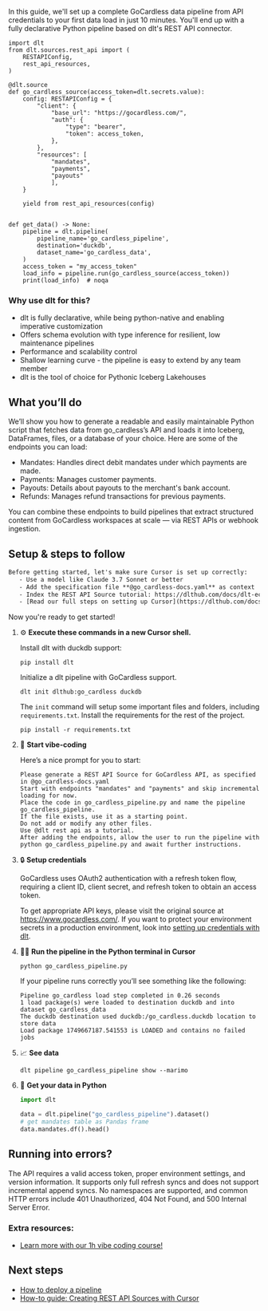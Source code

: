 In this guide, we'll set up a complete GoCardless data pipeline from API credentials to your first data load in just 10 minutes. You'll end up with a fully declarative Python pipeline based on dlt's REST API connector.

```python-outcome
import dlt
from dlt.sources.rest_api import (
    RESTAPIConfig,
    rest_api_resources,
)

@dlt.source
def go_cardless_source(access_token=dlt.secrets.value):
    config: RESTAPIConfig = {
        "client": {
            "base_url": "https://gocardless.com/",
            "auth": {
                "type": "bearer",
                "token": access_token,
            },
        },
        "resources": [
            "mandates",
            "payments",
            "payouts"
            ],
    }

    yield from rest_api_resources(config)


def get_data() -> None:
    pipeline = dlt.pipeline(
        pipeline_name='go_cardless_pipeline',
        destination='duckdb',
        dataset_name='go_cardless_data', 
    )
    access_token = "my_access_token"
    load_info = pipeline.run(go_cardless_source(access_token))
    print(load_info)  # noqa
```

### Why use dlt for this?

- dlt is fully declarative, while being python-native and enabling imperative customization
- Offers schema evolution with type inference for resilient, low maintenance pipelines
- Performance and scalability control
- Shallow learning curve - the pipeline is easy to extend by any team member
- dlt is the tool of choice for Pythonic Iceberg Lakehouses

## What you’ll do

We’ll show you how to generate a readable and easily maintainable Python script that fetches data from go_cardless’s API and loads it into Iceberg, DataFrames, files, or a database of your choice. Here are some of the endpoints you can load:

- Mandates: Handles direct debit mandates under which payments are made.
- Payments: Manages customer payments.
- Payouts: Details about payouts to the merchant's bank account.
- Refunds: Manages refund transactions for previous payments.

You can combine these endpoints to build pipelines that extract structured content from GoCardless workspaces at scale — via REST APIs or webhook ingestion.

## Setup & steps to follow

```default
Before getting started, let's make sure Cursor is set up correctly:
   - Use a model like Claude 3.7 Sonnet or better
   - Add the specification file **@go_cardless-docs.yaml** as context
   - Index the REST API Source tutorial: https://dlthub.com/docs/dlt-ecosystem/verified-sources/rest_api/ and add it to context as **@dlt rest api**
   - [Read our full steps on setting up Cursor](https://dlthub.com/docs/dlt-ecosystem/llm-tooling/cursor-restapi#23-configuring-cursor-with-documentation)
```

Now you're ready to get started! 

1. ⚙️ **Execute these commands in a new Cursor shell.**
    
    Install dlt with duckdb support:
    ```shell
    pip install dlt
    ```

    Initialize a dlt pipeline with GoCardless support.
    ```shell
    dlt init dlthub:go_cardless duckdb
    ```

    The `init` command will setup some important files and folders, including `requirements.txt`. Install the requirements for the rest of the project.
    ```shell
    pip install -r requirements.txt
    ```
    
2. 🤠 **Start vibe-coding**
    
    Here’s a nice prompt for you to start: 
    
    ```prompt
    Please generate a REST API Source for GoCardless API, as specified in @go_cardless-docs.yaml 
    Start with endpoints "mandates" and "payments" and skip incremental loading for now. 
    Place the code in go_cardless_pipeline.py and name the pipeline go_cardless_pipeline. 
    If the file exists, use it as a starting point. 
    Do not add or modify any other files. 
    Use @dlt rest api as a tutorial. 
    After adding the endpoints, allow the user to run the pipeline with python go_cardless_pipeline.py and await further instructions.
    ```

    
3. 🔒 **Setup credentials** 
    
    GoCardless uses OAuth2 authentication with a refresh token flow, requiring a client ID, client secret, and refresh token to obtain an access token.
    
    To get appropriate API keys, please visit the original source at https://www.gocardless.com/.
    If you want to protect your environment secrets in a production environment, look into [setting up credentials with dlt](https://dlthub.com/docs/walkthroughs/add_credentials).
    
4. 🏃‍♀️ **Run the pipeline in the Python terminal in Cursor**
    
    ```shell
    python go_cardless_pipeline.py
    ```
    
    If your pipeline runs correctly you’ll see something like the following:
    
    ```shell
    Pipeline go_cardless load step completed in 0.26 seconds
    1 load package(s) were loaded to destination duckdb and into dataset go_cardless_data
    The duckdb destination used duckdb:/go_cardless.duckdb location to store data
    Load package 1749667187.541553 is LOADED and contains no failed jobs
    ```
    
5. 📈 **See data**
    
    ```shell
    dlt pipeline go_cardless_pipeline show --marimo
    ```
    
6. 🐍 **Get your data in Python**
    
    ```python
    import dlt

   data = dlt.pipeline("go_cardless_pipeline").dataset()
   # get mandates table as Pandas frame
   data.mandates.df().head()
    ```

## Running into errors?

The API requires a valid access token, proper environment settings, and version information. It supports only full refresh syncs and does not support incremental append syncs. No namespaces are supported, and common HTTP errors include 401 Unauthorized, 404 Not Found, and 500 Internal Server Error.

### Extra resources:

- [Learn more with our 1h vibe coding course!](https://www.youtube.com/watch?v=GGid70rnJuM)

## Next steps

- [How to deploy a pipeline](https://dlthub.com/docs/walkthroughs/deploy-a-pipeline)
- [How-to guide: Creating REST API Sources with Cursor](https://dlthub.com/docs/dlt-ecosystem/llm-tooling/cursor-restapi)